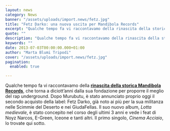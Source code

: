 ```yaml
---
layout: news
category: News
banner: "/assets/uploads/import.news/fetz.jpg"
title: "Fetz Darko: una nuova uscita per Mandibola Records"
excerpt: "Qualche tempo fa vi raccontavamo della rinascita della storica Mandibola Records, che torna a diciott’anni dalla sua fondazione per proporre il meglio del rap underground. Dopo Murubutu, è stato annunciato proprio oggi il secondo acquisto della label: Fetz Darko, già noto ai più per la sua militanza nelle Scimmie del Deserto e nei GiudaFellas. Il [&hellip"
quote: ""
description: "Qualche tempo fa vi raccontavamo della rinascita della storica Mandibola Records, che torna a diciott’anni dalla sua fondazione per proporre il meglio del rap underground. Dopo Murubutu, è stato annunciato proprio oggi il secondo acquisto della label: Fetz Darko, già noto ai più per la sua militanza nelle Scimmie del Deserto e nei GiudaFellas. Il [&hellip"
keywords: ""
date: 2013-07-03T00:00:00.000+01:00
author: "Marta Blumi Tripodi"
cover: "/assets/uploads/import.news/fetz.jpg"
pagination:
  enabled: true

---
```


Qualche tempo fa vi raccontavamo della [**rinascita della storica Mandibola Records**](https://hotmc.com/dopo-quasi-ventanni-torna-mandibola-records/ "http://hotmc.com/dopo-quasi-ventanni-torna-mandibola-records/"), che torna a diciott’anni dalla sua fondazione per proporre il meglio del rap underground. Dopo Murubutu, è stato annunciato proprio oggi il secondo acquisto della label: Fetz Darko, già noto ai più per la sua militanza nelle Scimmie del Deserto e nei GiudaFellas. Il suo nuovo album, _Lotta medievale_, è stato concepito nel corso degli ultimi 3 anni e vede i feat di Noyz Narcos, E-Green, Iceone e tanti altri. Il primo singolo, _Cinema Acciaio_, lo trovate qui sotto.

  